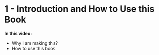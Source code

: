 # 1 - Introduction and How to Use this Book

**In this video:**

- Why I am making this?
- How to use this book